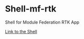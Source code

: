 # Shell-mf-rtk
Shell for Module Federation RTK App

[Link to the Shell](https://maximepeterburg.github.io/Shell-mf-rtk/)
